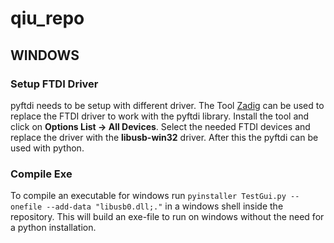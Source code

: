 # qiu_repo


## WINDOWS
### Setup FTDI Driver
pyftdi needs to be setup with different driver. The Tool [Zadig](https://zadig.akeo.ie/) can be used to replace the FTDI driver to work with the pyftdi library.
Install the tool and click on **Options List -> All Devices**. Select the needed FTDI devices and replace the driver with the **libusb-win32** driver.
After this the pyftdi can be used with python.

### Compile Exe

To compile an executable for windows run `pyinstaller TestGui.py --onefile --add-data "libusb0.dll;."` in a windows shell inside the repository. This will build an exe-file
to run on windows without the need for a python installation.

